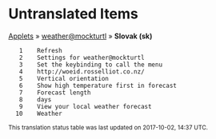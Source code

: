 # Untranslated Items
[Applets](../../../README.md) &#187; [weather@mockturtl](../README.md) &#187; **Slovak (sk)**

       1	Refresh
       2	Settings for weather@mockturtl
       3	Set the keybinding to call the menu
       4	http://woeid.rosselliot.co.nz/
       5	Vertical orientation
       6	Show high temperature first in forecast
       7	Forecast length
       8	days
       9	View your local weather forecast
      10	Weather

<sup>This translation status table was last updated on 2017-10-02, 14:37 UTC.</sup>
